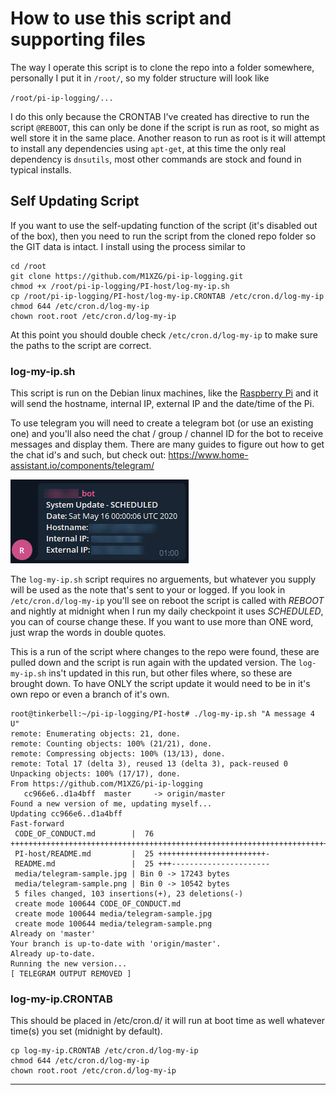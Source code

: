 # How to use this script and supporting files

The way I operate this script is to clone the repo into a folder somewhere, personally I put it in `/root/`, so my folder structure will look like

`/root/pi-ip-logging/...`

I do this only because the CRONTAB I've created has directive to run the script `@REBOOT`, this can only be done if the script is run as root, so might as well store it in the same place. Another reason to run as root is it will attempt to install any dependencies using `apt-get`, at this time the only real dependency is `dnsutils`, most other commands are stock and found in typical installs.

## Self Updating Script

If you want to use the self-updating function of the script (it's disabled out of the box), then you need to run the script from the cloned repo folder so the GIT data is intact. I install using the process similar to

```
cd /root
git clone https://github.com/M1XZG/pi-ip-logging.git
chmod +x /root/pi-ip-logging/PI-host/log-my-ip.sh
cp /root/pi-ip-logging/PI-host/log-my-ip.CRONTAB /etc/cron.d/log-my-ip
chmod 644 /etc/cron.d/log-my-ip
chown root.root /etc/cron.d/log-my-ip
```

At this point you should double check `/etc/cron.d/log-my-ip` to make sure the paths to the script are correct.

### log-my-ip.sh

This script is run on the Debian linux machines, like the [Raspberry Pi](https://www.raspberrypi.org/) and it will send the hostname, internal IP, external IP and the date/time of the Pi.

To use telegram you will need to create a telegram bot (or use an existing one) and you'll also need the chat / group / channel ID for the bot to receive messages and display them.  There are many guides to figure out how to get the chat id's and such, but check out:
https://www.home-assistant.io/components/telegram/

![Example Telegram Message](../media/telegram-sample.jpg)

The `log-my-ip.sh` script requires no arguements, but whatever you supply will be used as the note that's sent to your or logged. If you look in `/etc/cron.d/log-my-ip` you'll see on reboot the script is called with *REBOOT* and nightly at midnight when I run my daily checkpoint it uses *SCHEDULED*, you can of course change these. If you want to use more than ONE word, just wrap the words in double quotes.

This is a run of the script where changes to the repo were found, these are pulled down and the script is run again with the updated version. The `log-my-ip.sh` ins't updated in this run, but other files where, so these are brought down. To have ONLY the script update it would need to be in it's own repo or even a branch of it's own.

```
root@tinkerbell:~/pi-ip-logging/PI-host# ./log-my-ip.sh "A message 4 U"
remote: Enumerating objects: 21, done.
remote: Counting objects: 100% (21/21), done.
remote: Compressing objects: 100% (13/13), done.
remote: Total 17 (delta 3), reused 13 (delta 3), pack-reused 0
Unpacking objects: 100% (17/17), done.
From https://github.com/M1XZG/pi-ip-logging
   cc966e6..d1a4bff  master     -> origin/master
Found a new version of me, updating myself...
Updating cc966e6..d1a4bff
Fast-forward
 CODE_OF_CONDUCT.md        |  76 ++++++++++++++++++++++++++++++++++++++++++++++++++++++++++++++++++++++++++++
 PI-host/README.md         |  25 ++++++++++++++++++++++++-
 README.md                 |  25 +++----------------------
 media/telegram-sample.jpg | Bin 0 -> 17243 bytes
 media/telegram-sample.png | Bin 0 -> 10542 bytes
 5 files changed, 103 insertions(+), 23 deletions(-)
 create mode 100644 CODE_OF_CONDUCT.md
 create mode 100644 media/telegram-sample.jpg
 create mode 100644 media/telegram-sample.png
Already on 'master'
Your branch is up-to-date with 'origin/master'.
Already up-to-date.
Running the new version...
[ TELEGRAM OUTPUT REMOVED ]
```



### log-my-ip.CRONTAB

This should be placed in /etc/cron.d/  it will run at boot time as well whatever time(s) you set (midnight by default).

```
cp log-my-ip.CRONTAB /etc/cron.d/log-my-ip
chmod 644 /etc/cron.d/log-my-ip
chown root.root /etc/cron.d/log-my-ip
```
---
